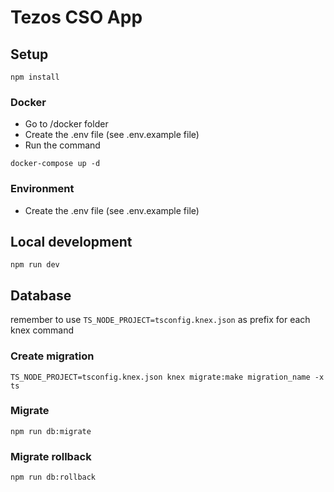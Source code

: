 # Tezos CSO App

## Setup

```
npm install
```

### Docker

- Go to /docker folder
- Create the .env file (see .env.example file)
- Run the command
```
docker-compose up -d
```

### Environment

- Create the .env file (see .env.example file)

## Local development
```
npm run dev
```

## Database
remember to use `TS_NODE_PROJECT=tsconfig.knex.json` as prefix for each knex command

### Create migration
```
TS_NODE_PROJECT=tsconfig.knex.json knex migrate:make migration_name -x ts
```

### Migrate
```
npm run db:migrate
```

### Migrate rollback
```
npm run db:rollback
```
